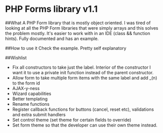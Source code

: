 PHP Forms library v1.1
=======================

##What
A PHP Form library that is mostly object oriented.  I was tired of looking at all the PHP Form libraries that were simply
arrays and this solves the problem mostly.  It's easier to work with in an IDE (class && function hints).  Fully documented
and has an example.

##How to use it
Check the example.  Pretty self explanatory

##Wishlist
* Fix all constructors to take just the label.  Interior of the constructor I want it to use a private init function instead of the parent constructor.
* Allow form to take multiple form items with the same label and add _(n) to the form id
* AJAX-y-ness
* Wizard capabilities
* Better templating
* Rename functions
* Register callback functions for buttons (cancel, reset etc), validations and extra submit handlers
* Set control theme (set theme for certain fields to override)
* Set form theme so that the developer can use their own theme instead.
